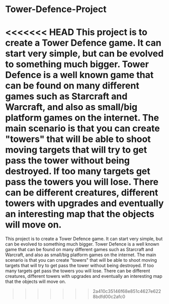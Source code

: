 # Tower-Defence-Project
<<<<<<< HEAD
This project is to create a Tower Defence game. It can start very simple, but can be evolved to something much bigger. Tower Defence is a well known game that can be found on many different games such as Starcraft and Warcraft, and also as small/big platform games on the internet. The main scenario is that you can create "towers" that will be able to shoot moving targets that will try to get pass the tower without being destroyed. If too many targets get pass the towers you will lose. There can be different creatures, different towers with upgrades and eventually an interesting map that the objects will move on.
=======
This project is to create a Tower Defence game. It can start very simple, but can be evolved to something much bigger. Tower Defence is a well known game that can be found on many different games such as Starcraft and Warcraft, and also as small/big platform games on the internet. The main scenario is that you can create "towers" that will be able to shoot moving targets that will try to get pass the tower without being destroyed. If too many targets get pass the towers you will lose. There can be different creatures, different towers with upgrades and eventually an interesting map that the objects will move on. 

>>>>>>> 2a410c35146f68e851c4627e6228bdfd00c2afc0

